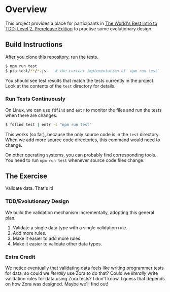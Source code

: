 # Overview

This project provides a place for participants in [The World's Best Intro to TDD: Level 2, Prerelease Edition](https://www.jbrains.ca/training/course/worlds-best-intro-to-tdd/level-2-prerelease) to practise some evolutionary design.

## Build Instructions

After you clone this repository, run the tests.

```bash
$ npm run test
$ pta test/**/*.js    # the current implementation of `npm run test`
```

You should see test results that match the tests currently in the project. Look at the contents of the `test` directory for details.

### Run Tests Continuously

On Linux, we can use `fdfind` and `entr` to monitor the files and run the tests when there are changes.

```bash
$ fdfind test | entr -s "npm run test"
```

This works (so far), because the only source code is in the `test` directory. When we add more source code directories, this command would need to change.

On other operating systems, you can probably find corresponding tools. You need to run `npm run test` whenever source code files change.

## The Exercise

Validate data. That's it!

### TDD/Evolutionary Design

We build the validation mechanism incrementally, adopting this general plan.

1. Validate a single data type with a single validation rule.
2. Add more rules.
3. Make it easier to add more rules.
4. Make it easier to validate other data types.

### Extra Credit

We notice eventually that validating data feels like writing programmer tests for data, so could we _literally_ use Zora to do that? Could we _literally_ write validation rules for data using Zora tests? I don't know. I guess that depends on how Zora was designed. Maybe we'll find out!

